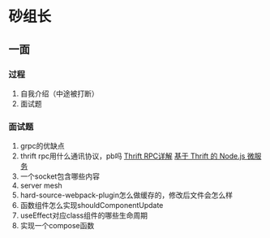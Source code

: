 # 砂组长

## 一面

### 过程

1. 自我介绍（中途被打断）
2. 面试题

### 面试题

1. grpc的优缺点
2. thrift rpc用什么通讯协议，pb吗
    [Thrift RPC详解](https://blog.csdn.net/kesonyk/article/details/50924489)
    [基于 Thrift 的 Node.js 微服务](https://segmentfault.com/a/1190000004610166)
3. 一个socket包含哪些内容
4. server mesh
5. hard-source-webpack-plugin怎么做缓存的，修改后文件会怎么样
6. 函数组件怎么实现shouldComponentUpdate
7. useEffect对应class组件的哪些生命周期
8. 实现一个compose函数
